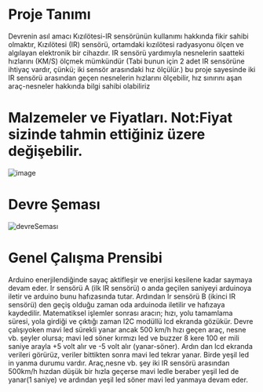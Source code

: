 # Proje Tanımı
Devrenin asıl amacı Kızılötesi-IR sensörünün kullanımı hakkında fikir sahibi olmaktır, Kızılötesi (IR) sensörü, ortamdaki kızılötesi radyasyonu ölçen ve algılayan elektronik bir cihazdır. IR sensörü yardımıyla nesnelerin saatteki hızlarını (KM/S) ölçmek mümkündür (Tabi bunun için 2 adet IR sensörüne ihtiyaç vardır, çünkü; iki sensör arasındaki hız ölçülür.) bu proje sayesinde iki IR sensörü arasından geçen nesnelerin hızlarını ölçebilir, hız sınırını aşan araç-nesneler hakkında bilgi sahibi olabiliriz

# Malzemeler ve Fiyatları. Not:Fiyat sizinde tahmin ettiğiniz üzere değişebilir.
![image](https://user-images.githubusercontent.com/77541788/131997498-ccbf4ee3-41fc-4ef4-963d-4a5a6cd256ae.png)


# Devre Şeması
![devreSeması](https://user-images.githubusercontent.com/77541788/131997302-91c681db-6839-4b21-b031-5f818e1fa64f.png)

# Genel Çalışma Prensibi
Arduino enerjilendiğinde sayaç aktifleşir ve enerjisi kesilene kadar saymaya devam eder. Ir sensörü A (ilk IR sensörü) o anda geçilen saniyeyi arduinoya iletir ve arduino bunu hafızasında tutar. Ardından Ir sensörü B (ikinci IR sensörü) den geçiş olduğu zaman oda arduinoda iletilir ve hafızaya kaydedilir. Matematiksel işlemler sonrası aracın; hızı, yolu tamamlama süresi, yola girdiği ve çıktığı zaman I2C modüllü lcd ekranda gözükür. Devre çalışıyoken mavi led sürekli yanar ancak 500 km/h hızı geçen araç, nesne vb. şeyler olursa; mavi led söner kırmızı led ve buzzer 8 kere 100 er mili saniye arayla +5 volt alır ve -5 volt alır (yanar-söner). Ardın dan lcd ekranda verileri görürüz, veriler bittikten sonra mavi led tekrar yanar. Birde yeşil led in yanma durumu vardır. Araç,nesne vb. şey iki IR sensörü arasından 500km/h hızdan düşük bir hızla geçerse mavi ledle beraber yeşil led de yanar(1 saniye) ve ardından yeşil led söner mavi led yanmaya devam eder.





